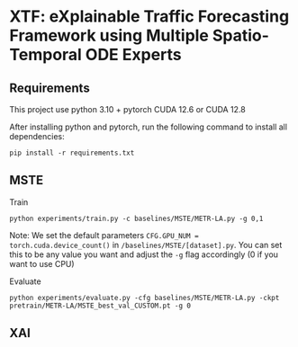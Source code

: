 # XTF: eXplainable Traffic Forecasting Framework using Multiple Spatio-Temporal ODE Experts

## Requirements
This project use python 3.10 + pytorch CUDA 12.6 or CUDA 12.8

After installing python and pytorch, run the following command to install all dependencies:

`pip install -r requirements.txt`

## MSTE

Train

`python experiments/train.py -c baselines/MSTE/METR-LA.py -g 0,1`

Note: We set the default parameters `CFG.GPU_NUM = torch.cuda.device_count()` in `/baselines/MSTE/[dataset].py`. You can set this to be any value you want and adjust the `-g` flag accordingly (0 if you want to use CPU)

Evaluate

`python experiments/evaluate.py -cfg baselines/MSTE/METR-LA.py -ckpt pretrain/METR-LA/MSTE_best_val_CUSTOM.pt -g 0`

## XAI
